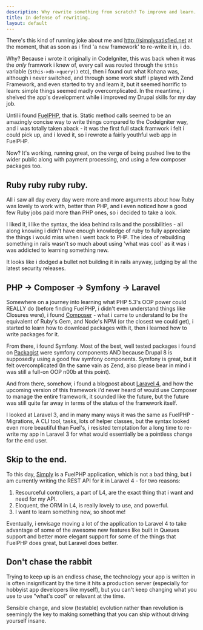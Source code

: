 ```yaml
---
description: Why rewrite something from scratch? To improve and learn.
title: In defense of rewriting.
layout: default
---
```


There's this kind of running joke about me and http://simplysatisfied.net at the moment, that as soon as i find 'a new framework' to re-write it in, i do.

Why? Because i wrote it originally in CodeIgniter, this was back when it was the *only* framwork i knew of, every call was routed through the `$this` variable (`$this->db->query()` etc), then i found out what Kohana was, although i never switched, and through some work stuff i played with Zend Framework, and even started to try and learn it, but it seemed horrific to learn: simple things seemed madly overcomplicated. In the meantime, i shelved the app's development while i improved my Drupal skills for my day job.

Until i found [FuelPHP](http://fuelphp.com), that is. Static method calls seemed to be an amazingly concise way to write things compared to the Codeigniter way, and i was totally taken aback - it was the first full stack framwork i felt i could pick up, and i loved it, so i rewrote a fairly youthful web app in FuelPHP.

Now? It's working, running great, on the verge of being pushed live to the wider public along with payment processing, and using a few composer packages too.

## Ruby ruby ruby ruby.

All i saw all day every day were more and more arguments about how Ruby was lovely to work with, better than PHP, and i even noticed how a good few Ruby jobs paid more than PHP ones, so i decided to take a look.

I liked it, i like the syntax, the idea behind rails and the possibilities - all along knowing i didn't have enough knowledge of ruby to fully appreciate the things i would miss when i went back to PHP. The idea of rebuilding something in rails wasn't so much about using 'what was cool' as it was i was addicted to learning something new.

It looks like i dodged a bullet not building it in rails anyway, judging by all the latest security releases.

## PHP -> Composer -> Symfony -> Laravel

Somewhere on a journey into learning what PHP 5.3's OOP power could REALLY do (before finding FuelPHP, i didn't even understand things like Closures were), i found [Composer](http://getcomposer.org)  - what i came to understand to be the equivalent of Ruby's Gem, and Node's NPM (or the closest we could get), i started to learn how to download packages with it, then i learned how to write packages for it.

From there, i found Symfony. Most of the best, well tested packages i found on [Packagist](http://packagist.org) were symfony components AND because Drupal 8 is supposedly using a good few symfony components. Symfony is great, but it felt overcomplicated (In the same vain as Zend, also please bear in mind i was still a full-on OOP n00b at this point).

And from there, somehow, i found a blogpost about [Laravel 4](http://four.laravel.com), and how the upcoming version of this framework i'd never heard of would use Composer to manage the entire framework, it sounded like the future, but the future was still quite far away in terms of the status of the framework itself.

I looked at Laravel 3, and in many many ways it was the same as FuelPHP - Migrations, A CLI tool, tasks, lots of helper classes, but the syntax looked even more beautiful than Fuel's, i resisted temptation for a long time to re-write my app in Laravel 3 for what would essentially be a pointless change for the end user.


## Skip to the end.

To this day, [Simply](http://simplysatisfied.net) is a FuelPHP application, which is not a bad thing, but i am currently writing the REST API for it in Laravel 4 - for two reasons:

1. Resourceful controllers, a part of L4, are the exact thing that i want and need for my API.
2. Eloquent, the ORM in L4, is really lovely to use, and powerful.
3. I want to learn something new, so shoot me!

Eventually, i envisage moving a lot of the application to Laravel 4 to take advantage of some of the awesome new features like built in Queues support and better more elegant support for some of the things that FuelPHP does great, but Laravel does better.

## Don't chase the rabbit

Trying to keep up is an endless chase, the technology your app is written in is often insignificant by the time it hits a production server (especially for hobbyist app developers like myself), but you can't keep changing what you use to use "what's cool" or relavant at the time.

Sensible change, and slow (testable) evolution rather than revolution is seemingly the key to making something that you can ship without driving yourself insane.
